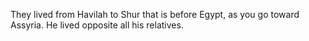 They lived from Havilah to Shur that is before Egypt, as you go toward Assyria. He lived opposite all his relatives.